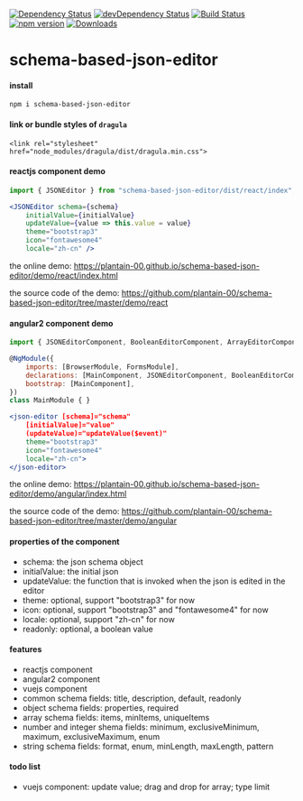 [![Dependency Status](https://david-dm.org/plantain-00/schema-based-json-editor.svg)](https://david-dm.org/plantain-00/schema-based-json-editor)
[![devDependency Status](https://david-dm.org/plantain-00/schema-based-json-editor/dev-status.svg)](https://david-dm.org/plantain-00/schema-based-json-editor#info=devDependencies)
[![Build Status](https://travis-ci.org/plantain-00/schema-based-json-editor.svg?branch=master)](https://travis-ci.org/plantain-00/schema-based-json-editor)
[![npm version](https://badge.fury.io/js/schema-based-json-editor.svg)](https://badge.fury.io/js/schema-based-json-editor)
[![Downloads](https://img.shields.io/npm/dm/schema-based-json-editor.svg)](https://www.npmjs.com/package/schema-based-json-editor)

# schema-based-json-editor

#### install

`npm i schema-based-json-editor`

#### link or bundle styles of `dragula`

```
<link rel="stylesheet" href="node_modules/dragula/dist/dragula.min.css">
```

#### reactjs component demo

```js
import { JSONEditor } from "schema-based-json-editor/dist/react/index";
```

```jsx
<JSONEditor schema={schema}
    initialValue={initialValue}
    updateValue={value => this.value = value}
    theme="bootstrap3"
    icon="fontawesome4"
    locale="zh-cn" />
```

the online demo: https://plantain-00.github.io/schema-based-json-editor/demo/react/index.html

the source code of the demo: https://github.com/plantain-00/schema-based-json-editor/tree/master/demo/react

#### angular2 component demo

```js
import { JSONEditorComponent, BooleanEditorComponent, ArrayEditorComponent, EditorComponent, NullEditorComponent, NumberEditorComponent, ObjectEditorComponent, StringEditorComponent, TitleEditorComponent, IconComponent } from "schema-based-json-editor/dist/angular/index";

@NgModule({
    imports: [BrowserModule, FormsModule],
    declarations: [MainComponent, JSONEditorComponent, BooleanEditorComponent, ArrayEditorComponent, EditorComponent, NullEditorComponent, NumberEditorComponent, ObjectEditorComponent, StringEditorComponent, TitleEditorComponent, IconComponent],
    bootstrap: [MainComponent],
})
class MainModule { }
```

```jsx
<json-editor [schema]="schema"
    [initialValue]="value"
    (updateValue)="updateValue($event)"
    theme="bootstrap3"
    icon="fontawesome4"
    locale="zh-cn">
</json-editor>
```

the online demo: https://plantain-00.github.io/schema-based-json-editor/demo/angular/index.html

the source code of the demo: https://github.com/plantain-00/schema-based-json-editor/tree/master/demo/angular

#### properties of the component

+ schema: the json schema object
+ initialValue: the initial json
+ updateValue: the function that is invoked when the json is edited in the editor
+ theme: optional, support "bootstrap3" for now
+ icon: optional, support "bootstrap3" and "fontawesome4" for now
+ locale: optional, support "zh-cn" for now
+ readonly: optional, a boolean value

#### features

+ reactjs component
+ angular2 component
+ vuejs component
+ common schema fields: title, description, default, readonly
+ object schema fields: properties, required
+ array schema fields: items, minItems, uniqueItems
+ number and integer shema fields: minimum, exclusiveMinimum, maximum, exclusiveMaximum, enum
+ string schema fields: format, enum, minLength, maxLength, pattern

#### todo list

+ vuejs component: update value; drag and drop for array; type limit
